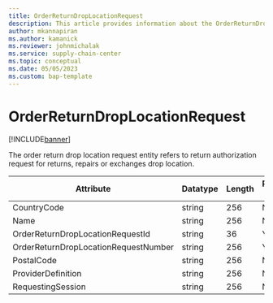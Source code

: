 ```yaml
---
title: OrderReturnDropLocationRequest
description: This article provides information about the OrderReturnDropLocationRequest entity.
author: mkannapiran
ms.author: kamanick
ms.reviewer: johnmichalak
ms.service: supply-chain-center
ms.topic: conceptual
ms.date: 05/05/2023
ms.custom: bap-template
---
```


# **OrderReturnDropLocationRequest**

[!INCLUDE[banner](../../includes/banner.md)]

The order return drop location request entity refers to return authorization request for returns, repairs or exchanges drop location.


|	Attribute	|	Datatype	|	Length	|	Primary Key	|	Description	|
|---------------|--------|------|----------|-----------|
|	CountryCode	|	string	|	256	|	No	|	#N/A	|
|	Name	|	string	|	256	|	No	|	#N/A	|
|	OrderReturnDropLocationRequestId	|	string	|	36	|	Yes	|	#N/A	|
|	OrderReturnDropLocationRequestNumber	|	string	|	256	|	Yes	|	#N/A	|
|	PostalCode	|	string	|	256	|	No	|	#N/A	|
|	ProviderDefinition	|	string	|	256	|	No	|	#N/A	|
|	RequestingSession	|	string	|	256	|	No	|	#N/A	|
